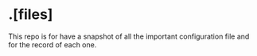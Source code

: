 # .[files] #

This repo is for have a snapshot of all the important configuration file and for the record of each one.
